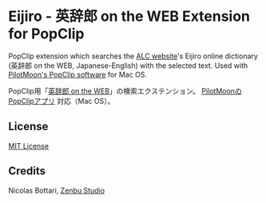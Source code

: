 # Eijiro - 英辞郎 on the WEB Extension for PopClip

PopClip extension which searches the [ALC website](alc.co.jp)'s Eijiro online dictionary (英辞郎 on the WEB, Japanese-English) with the selected text.
Used with [PilotMoon's PopClip software](https://pilotmoon.com/popclip/) for Mac OS.

PopClip用「[英辞郎 on the WEB](alc.co.jp)」の検索エクステンション。
[PilotMoonのPopClipアプリ](https://pilotmoon.com/popclip/) 対応（Mac OS）。

## License

[MIT License](http://opensource.org/licenses/MIT)

## Credits

Nicolas Bottari, [Zenbu Studio](https://zenbustudio.com)